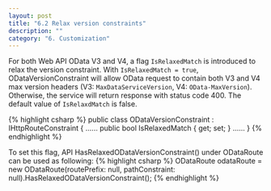 ```yaml
---
layout: post
title: "6.2 Relax version constraints"
description: ""
category: "6. Customization"
---
```


For both Web API OData V3 and V4, a flag `IsRelaxedMatch` is introduced to relax the version constraint. With `IsRelaxedMatch = true`, ODataVersionConstraint will allow OData request to contain both V3 and V4 max version headers (V3: `MaxDataServiceVersion`, V4: `OData-MaxVersion`). Otherwise, the service will return response with status code 400. The default value of `IsRelaxdMatch` is false.

{% highlight csharp %}
public class ODataVersionConstraint : IHttpRouteConstraint
{
  ......
  public bool IsRelaxedMatch { get; set; }
  ......
}
{% endhighlight %}

To set this flag, API HasRelaxedODataVersionConstraint() under ODataRoute can be used as following:
{% highlight csharp %}
ODataRoute odataRoute = new ODataRoute(routePrefix: null, pathConstraint: null).HasRelaxedODataVersionConstraint();
{% endhighlight %}

